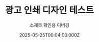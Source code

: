---
title: 광고 인쇄 디자인 테스트
subtitle: 소제목 확인용 디버깅
date: 2025-05-25T00:04:00.000Z
images: /img/uploads/가로2.jpg
subCategory: 소규모 프로젝트
categories: 
- project
tags:
- React
- Node.js
- MongoDB
- CSS
description: ㅇㅇ
draft: false
---
